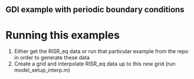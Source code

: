 ## GDI example with periodic boundary conditions

# Running this examples
1)  Either get the RISR_eq data or run that particular example from the repo in order to generate these data
2)  Create a grid and interpolate RISR_eq data up to this new grid (run model_setup_interp.m)
